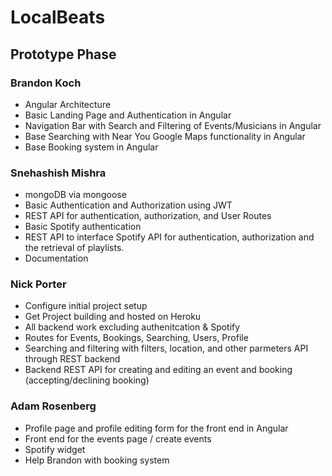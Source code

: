 
# LocalBeats

## Prototype Phase

### Brandon Koch
- Angular Architecture
- Basic Landing Page and Authentication in Angular
- Navigation Bar with Search and Filtering of Events/Musicians in Angular
- Base Searching with Near You Google Maps functionality in Angular
- Base Booking system in Angular

### Snehashish Mishra
- mongoDB via mongoose
- Basic Authentication and Authorization using JWT
- REST API for authentication, authorization, and User Routes
- Basic Spotify authentication
- REST API to interface Spotify API for authentication, authorization and the retrieval of playlists.
- Documentation

### Nick Porter
- Configure initial project setup
- Get Project building and hosted on Heroku
- All backend work excluding authenitcation & Spotify
- Routes for Events, Bookings, Searching, Users, Profile
- Searching and filtering with filters, location, and other parmeters API through REST backend
- Backend REST API for creating and editing an event and booking (accepting/declining booking)

### Adam Rosenberg
- Profile page and profile editing form for the front end in Angular 
- Front end for the events page / create events
- Spotify widget
- Help Brandon with booking system
